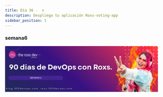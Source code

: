 ```yaml
---
title: Día 36 -  x
description: Despliega tu aplicación Roxs-voting-app
sidebar_position: 1
---
```


### semana6
![](../../static/images/banner/6.png)